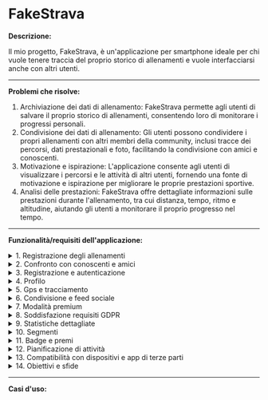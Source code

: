 # FakeStrava

**Descrizione:**

Il mio progetto, FakeStrava, è un'applicazione per smartphone ideale per chi vuole tenere traccia del proprio storico di allenamenti e vuole interfacciarsi anche con altri utenti. 

--------

**Problemi che risolve:**

1) Archiviazione dei dati di allenamento: FakeStrava permette agli utenti di salvare il proprio storico di allenamenti, consentendo loro di monitorare i progressi personali.
2) Condivisione dei dati di allenamento: Gli utenti possono condividere i propri allenamenti con altri membri della community, inclusi tracce dei percorsi, dati prestazionali e foto, facilitando la condivisione con amici e conoscenti.
3) Motivazione e ispirazione: L'applicazione consente agli utenti di visualizzare i percorsi e le attività di altri utenti, fornendo una fonte di motivazione e ispirazione per migliorare le proprie prestazioni sportive.
4) Analisi delle prestazioni: FakeStrava offre dettagliate informazioni sulle prestazioni durante l'allenamento, tra cui distanza, tempo, ritmo e altitudine, aiutando gli utenti a monitorare il proprio progresso nel tempo.

--------

**Funzionalità/requisiti dell'applicazione:**

<details>
<summary>  1. Registrazione degli allenamenti </summary>
<p>

--------

Gli utenti di Strava possono registrare e tenere traccia delle loro sessioni di allenamento. Possono inserire dettagli come il tipo di attività, la data, l'ora, la durata e la distanza percorsa. Questi dati vengono registrati per consentire agli utenti di monitorare i propri progressi nel tempo.

**Requisiti Funzionali:**
- Gli utenti devono essere in grado di registrare dettagli specifici delle attività, tra cui il tipo di attività, la data e l'ora, la durata e la distanza percorsa.
  
- Devono poter aggiungere note o commenti alle sessioni di allenamento.
  
**Requisiti Non Funzionali:**
- L'interfaccia utente per la registrazione deve essere intuitiva e facile da usare.

**Requisiti di Dominio:**
- L'applicazione deve garantire l'integrità dei dati registrati, evitando la modifica non autorizzata delle attività.

--------

</p>
</details>

<details>
<summary> 2. Confronto con conoscenti e amici </summary>
<p>

--------

Strava permette agli utenti di confrontare le proprie performance con quelle dei loro amici e conoscenti. Questo avviene attraverso classifiche e confronti basati su dati come tempi, distanze e altre metriche, incoraggiando una sana competizione e la condivisione di successi.

**Requisiti Funzionali:**
- Gli utenti devono poter visualizzare i risultati delle loro attività in confronto con quelli dei loro amici.
  
- Devono essere in grado di visualizzare classifiche o confronti basati su dati come tempi e distanze.

**Requisiti Non Funzionali:**
- I risultati dei confronti devono essere visualizzati in modo chiaro e facilmente interpretabile.

**Requisiti di Dominio:**
- L'applicazione deve garantire che i dati dei confronti siano accurati e aggiornati.

--------

</p>
</details>

<details>
<summary> 3. Registrazione e autenticazione </summary>
<p>

--------

Gli utenti devono registrarsi e autenticarsi nell'applicazione. Questo processo consente loro di creare un account personale, accedere in modo sicuro e mantenere un profilo utente. L'autenticazione assicura la protezione dei dati personali.

**Requisiti Funzionali:**
- Gli utenti devono essere in grado di creare un account e accedere all'applicazione.
  
- Devono poter recuperare la password se dimenticata.
  
**Requisiti Non Funzionali:**
- Il processo di registrazione e autenticazione deve essere semplice e sicuro.

**Requisiti di Dominio:**
- L'applicazione deve proteggere i dati dell'utente e rispettare le normative sulla privacy dei dati personali.

--------

</p>
</details>

<details>
<summary> 4. Profilo </summary>
<p>

--------

Ciascun utente ha un profilo personale in Strava. Possono personalizzare il proprio profilo con informazioni personali come nome, età, sesso, foto del profilo e altre statistiche. Questo profilo è visibile ad altri utenti e fornisce una panoramica delle attività dell'utente.

**Requisiti Funzionali:**
- Gli utenti devono poter creare e modificare il proprio profilo, aggiungendo informazioni come nome, età, sesso, foto del profilo e statistiche personali.
  
- Possono scegliere di condividere determinate informazioni del profilo con altri utenti.
  
**Requisiti Non Funzionali:**
- Il profilo deve essere facilmente personalizzabile dall'utente.

**Requisiti di Dominio:**
- L'applicazione deve consentire agli utenti di gestire le proprie informazioni personali in modo sicuro.

--------

</p>
</details>

<details>
<summary> 5. Gps e tracciamento </summary>
<p>

--------

Strava utilizza il GPS del dispositivo dell'utente per tracciare e registrare le attività in modo preciso. Questo include la mappatura dei percorsi, la misurazione della distanza percorsa, la velocità e altre metriche basate sulla posizione in tempo reale.

**Requisiti Funzionali:**
- L'applicazione deve utilizzare il GPS del dispositivo per tracciare l'attività durante l'allenamento.
 
- Deve registrare dati come la posizione, la distanza percorsa e la mappa del percorso.
  
**Requisiti Non Funzionali:**
- Il tracciamento GPS deve essere preciso e in tempo reale.

**Requisiti di Dominio:**
- L'applicazione deve garantire l'accuratezza dei dati di tracciamento e la protezione della privacy dell'utente.

--------

</p>
</details>

<details>
<summary> 6. Condivisione e feed sociale </summary>
<p>

--------

Gli utenti possono condividere le proprie attività con la community di Strava attraverso un feed sociale. Possono anche interagire con le attività degli altri utenti, lasciando commenti, mettendo "Mi piace" e condividendo attività interessanti.

**Requisiti Funzionali:**
- Gli utenti devono poter condividere le loro attività con altri utenti attraverso un feed sociale.
  
- Possono interagire con le attività altrui attraverso commenti, "Mi piace" e condivisione.
  
**Requisiti Non Funzionali:**
- Il feed sociale deve essere accessibile e facilmente navigabile.

**Requisiti di Dominio:**
- L'applicazione deve proteggere la privacy dell'utente consentendo il controllo delle impostazioni di condivisione.

--------

</p>
</details>

<details>
<summary> 7. Modalità premium </summary>
<p>

--------

Strava offre una modalità premium a pagamento che fornisce agli utenti funzionalità aggiuntive. Queste funzionalità premium possono includere analisi avanzate delle prestazioni, supporto prioritario e altre opzioni che migliorano l'esperienza dell'utente.

**Requisiti Funzionali:**
- Gli utenti devono poter accedere a funzionalità premium tramite un abbonamento a pagamento.
  
- Queste funzionalità possono includere analisi avanzate e funzionalità aggiuntive.
  
**Requisiti Non Funzionali:**
- Il processo di sottoscrizione di un abbonamento premium deve essere chiaro e semplice.

**Requisiti di Dominio:**
- L'applicazione deve gestire correttamente gli abbonamenti e garantire l'accesso alle funzionalità premium.

--------

</p>
</details>

<details>
<summary> 8. Soddisfazione requisiti GDPR </summary>
<p>

--------

Strava deve rispettare i requisiti del Regolamento Generale sulla Protezione dei Dati (GDPR) per garantire la privacy e la sicurezza dei dati personali degli utenti. Ciò include la gestione del consenso dell'utente e la protezione dei dati personali.

**Requisiti Funzionali:**
- L'applicazione deve rispettare i requisiti del GDPR in termini di protezione dei dati personali e consenso dell'utente.
    
**Requisiti Non Funzionali:**
- Deve essere garantita la protezione dei dati personali dell'utente in conformità con le leggi sulla privacy.

**Requisiti di Dominio:**
- L'applicazione deve conformarsi alle leggi sulla privacy dei dati e consentire all'utente di gestire le proprie impostazioni di privacy.

--------

</p>
</details>

<details>
<summary> 9. Statistiche dettagliate </summary>
<p>

--------

Strava fornisce statistiche dettagliate sulle attività degli utenti, come distanza, tempo, altitudine, velocità, frequenza cardiaca e altro. Queste statistiche aiutano gli utenti a valutare e analizzare le loro performance.

**Requisiti Funzionali:**
- Gli utenti devono essere in grado di accedere a statistiche dettagliate delle loro attività, tra cui distanza, tempo, velocità, altitudine, frequenza cardiaca, ecc.
  
- Possono visualizzare queste statistiche in varie forme, come grafici e tabelle.
  
**Requisiti Non Funzionali:**
- Le statistiche devono essere visualizzate in modo chiaro e comprensibile.

**Requisiti di Dominio:**
- L'applicazione deve calcolare e presentare in modo accurato le statistiche basate sui dati dell'attività.

--------

</p>
</details>

<details>
<summary> 10. Segmenti </summary>
<p>

--------

Gli utenti possono creare e cercare segmenti specifici su percorsi. Strava tiene traccia dei tempi dei segmenti, consentendo agli utenti di confrontare le proprie prestazioni con gli altri atleti su segmenti specifici.

**Requisiti Funzionali:**
- Gli utenti devono essere in grado di creare, cercare e competere su segmenti specifici dei percorsi.
  
- Possono visualizzare i tempi dei segmenti e confrontarli con altri atleti.
  
**Requisiti Non Funzionali:**
- La visualizzazione dei segmenti e dei tempi deve essere chiara e facilmente accessibile.

**Requisiti di Dominio:**
- L'applicazione deve calcolare con precisione i tempi dei segmenti e consentire una competizione equa tra gli atleti.

--------

</p>
</details>

<details>
<summary> 11. Badge e premi </summary>
<p>

--------

Strava offre badge e premi agli utenti in base alle loro realizzazioni. Questi possono includere badge per la copertura di determinate distanze, la conquista di segmenti o altri obiettivi specifici.

**Requisiti Funzionali:**
- Gli utenti devono guadagnare badge e premi in base alle loro realizzazioni, come la copertura di determinate distanze o la conquista di segmenti.
  
- Possono visualizzare i badge nel proprio profilo.
  
**Requisiti Non Funzionali:**
- L'applicazione deve notificare gli utenti quando guadagnano un badge o un premio.

**Requisiti di Dominio:**
- L'applicazione deve gestire l'assegnazione dei badge e dei premi in base a criteri specifici.

--------

</p>
</details>

<details>
<summary> 12. Pianificazione di attività </summary>
<p>

--------

Gli utenti possono pianificare attività future e creare percorsi personalizzati su Strava. Possono impostare obiettivi per queste attività e visualizzare un calendario delle attività pianificate.

**Requisiti Funzionali:**
- Gli utenti devono poter pianificare attività future, creare percorsi personalizzati e impostare obiettivi per tali attività.
  
- Possono visualizzare una lista delle attività pianificate nel loro calendario.
  
**Requisiti Non Funzionali:**
- La pianificazione delle attività deve essere flessibile e facilmente gestibile.

**Requisiti di Dominio:**
- L'applicazione deve consentire agli utenti di pianificare attività in modo intuitivo e gestire i percorsi creati.

--------

</p>
</details>

<details>
<summary> 13. Compatibilità con dispositivi e app di terze parti </summary>
<p>

--------

Strava è compatibile con una varietà di dispositivi e app di terze parti, consentendo agli utenti di collegare l'app a orologi GPS, sensori di frequenza cardiaca e altre applicazioni fitness.

**Requisiti Funzionali:**
- Gli utenti devono essere in grado di connettere l'app Strava con dispositivi come orologi GPS, ciclocomputer, ecc.
  
- Possono sincronizzare i dati delle attività con altre applicazioni e servizi di terze parti.
  
**Requisiti Non Funzionali:**
- La connettività con i dispositivi e le app di terze parti deve essere affidabile.

**Requisiti di Dominio:**
- L'applicazione deve supportare una varietà di dispositivi e app di terze parti popolari.

--------

</p>
</details>

<details>
<summary> 14. Obiettivi e sfide </summary>
<p>

--------

Gli utenti possono impostare obiettivi personali per le loro attività e partecipare a sfide comunitarie. Questi obiettivi e sfide forniscono motivazione aggiuntiva agli utenti per migliorare le proprie performance.

**Requisiti Funzionali:**
- Gli utenti devono essere in grado di impostare obiettivi personali per le proprie attività, come una determinata distanza o tempo.
  
- Possono partecipare a sfide proposte dall'app o da altri utenti.
  
**Requisiti Non Funzionali:**
- L'applicazione deve notificare gli utenti sugli obiettivi raggiunti e sulle sfide disponibili.

**Requisiti di Dominio:**
- L'applicazione deve calcolare e tenere traccia del progresso verso gli obiettivi e le sfide.

--------

</p>
</details>

--------

**Casi d'uso:**












